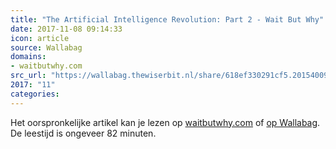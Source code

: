 ```yaml
---
title: "The Artificial Intelligence Revolution: Part 2 - Wait But Why"
date: 2017-11-08 09:14:33
icon: article
source: Wallabag
domains:
- waitbutwhy.com
src_url: "https://wallabag.thewiserbit.nl/share/618ef330291cf5.20154009"
2017: "11"
categories:
---
```

Het oorspronkelijke artikel kan je lezen op [waitbutwhy.com](https://waitbutwhy.com/2015/01/artificial-intelligence-revolution-2.html) of [op Wallabag](https://wallabag.thewiserbit.nl/share/618ef330291cf5.20154009). De leestijd is ongeveer 82 minuten.